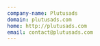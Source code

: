 ```yaml
---
company-name: Plutusads
domain: plutusads.com
home: http://plutusads.com
email: contact@plutusads.com
---
```




